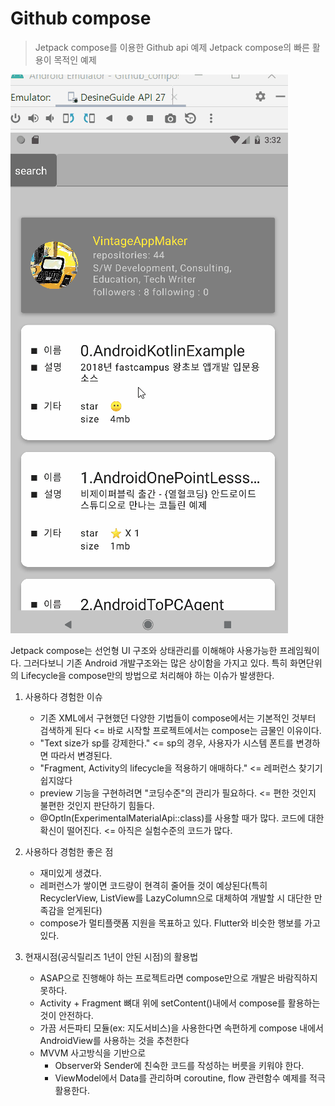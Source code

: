 # Github compose
> Jetpack compose를 이용한 Github api 예제
> Jetpack compose의 빠른 활용이 목적인 예제

![](search_github.gif)

Jetpack compose는 선언형 UI 구조와 상태관리를 이해해야 사용가능한 프레임웍이다. 그러다보니 기존 Android 개발구조와는 많은 상이함을 가지고 있다. 특히 화면단위의 Lifecycle을 compose만의 방법으로 처리해야 하는 이슈가 발생한다.


1. 사용하다 경험한 이슈
   - 기존 XML에서 구현했던 다양한 기법들이 compose에서는 기본적인 것부터 검색하게 된다 <= 바로 시작할 프로젝트에서는 compose는 금물인 이유이다.
   - "Text size가 sp를 강제한다." <= sp의 경우, 사용자가 시스템 폰트를 변경하면 따라서 변경된다.
   - "Fragment, Activity의 lifecycle을 적용하기 애매하다." <= 레퍼런스 찾기기 쉽지않다
   - preview 기능을 구현하려면 "코딩수준"의 관리가 필요하다. <= 편한 것인지 불편한 것인지 판단하기 힘들다.
   - @OptIn(ExperimentalMaterialApi::class)를 사용할 때가 많다. 코드에 대한 확신이 떨어진다.  <= 아직은 실험수준의 코드가 많다.

2. 사용하다 경험한 좋은 점
   - 재미있게 생겼다.
   - 레퍼런스가 쌓이면 코드량이 현격히 줄어들 것이 예상된다(특히  RecyclerView, ListView를 LazyColumn으로 대체하여 개발할 시 대단한 만족감을 얻게된다)
   - compose가 멀티플랫폼 지원을 목표하고 있다. Flutter와 비슷한 행보를 가고 있다.

3. 현재시점(공식릴리즈 1년이 안된 시점)의 활용법
   - ASAP으로 진행해야 하는 프로젝트라면 compose만으로 개발은 바람직하지 못하다.
   - Activity + Fragment 뼈대 위에 setContent()내에서 compose를 활용하는 것이 안전하다.
   - 가끔 서든파티 모듈(ex: 지도서비스)을 사용한다면 속편하게 compose 내에서 AndroidView를 사용하는 것을 추천한다
   - MVVM 사고방식을 기반으로
     - Observer와 Sender에 친숙한 코드를 작성하는 버릇을 키워야 한다.
     - ViewModel에서 Data를 관리하며 coroutine, flow 관련함수 예제를 적극활용한다.
